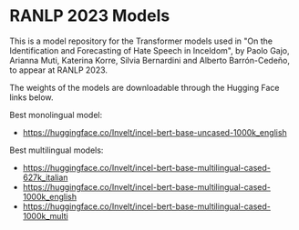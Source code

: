 # RANLP 2023 Models

This is a model repository for the Transformer models used in "On the Identification and Forecasting of Hate Speech in Inceldom", by Paolo Gajo, Arianna Muti, Katerina Korre, Silvia Bernardini and Alberto Barrón-Cedeño, to appear at RANLP 2023.

The weights of the models are downloadable through the Hugging Face links below.

Best monolingual model:
- https://huggingface.co/Invelt/incel-bert-base-uncased-1000k_english

Best multilingual models:
- https://huggingface.co/Invelt/incel-bert-base-multilingual-cased-627k_italian
- https://huggingface.co/Invelt/incel-bert-base-multilingual-cased-1000k_english
- https://huggingface.co/Invelt/incel-bert-base-multilingual-cased-1000k_multi
